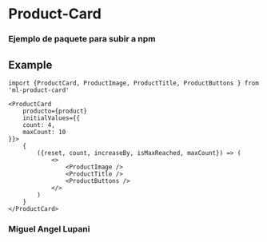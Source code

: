 # Product-Card

### Ejemplo de paquete para subir a npm

## Example

```
import {ProductCard, ProductImage, ProductTitle, ProductButtons } from 'ml-product-card'

<ProductCard
    producto={product}
    initialValues={{
    count: 4,
    maxCount: 10
}}>
    {
        ({reset, count, increaseBy, isMaxReached, maxCount}) => (
            <>
                <ProductImage />
                <ProductTitle />
                <ProductButtons />
            </>
        )
    }
</ProductCard>
```


### Miguel Angel Lupani